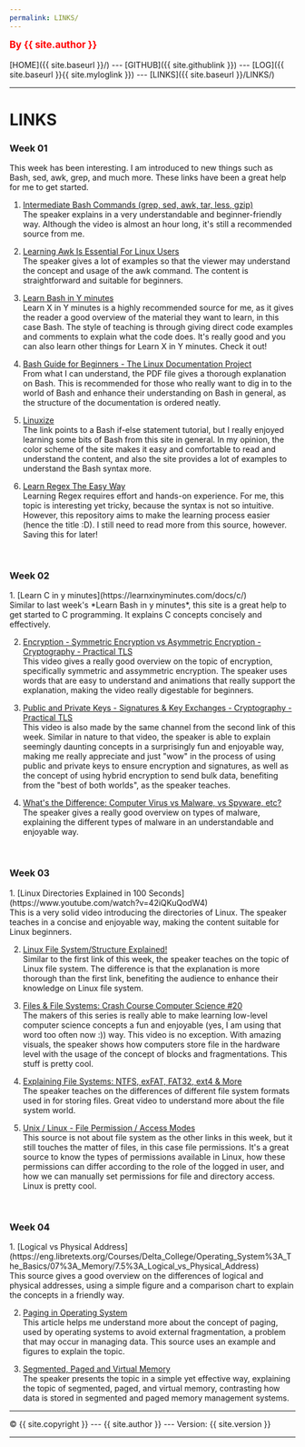 ```yaml
---
permalink: LINKS/
---
```

<span style="color:red; font-weight:bold; font-size:larger;">By {{ site.author }}</span>
<br><br>
[HOME]({{ site.baseurl }}/) ---
[GITHUB]({{ site.githublink }}) ---
[LOG]({{ site.baseurl }}{{ site.myloglink }}) ---
[LINKS]({{ site.baseurl }}/LINKS/)
<br>
<hr>

# LINKS

<h3>Week 01</h3>
This week has been interesting. I am introduced to new things such as Bash, sed, awk, grep, and much more. These links have been a great help for me to get started.

1. [Intermediate Bash Commands (grep, sed, awk, tar, less, gzip)](https://www.youtube.com/watch?v=yCTnihfbPCo)<br>
The speaker explains in a very understandable and beginner-friendly way. Although the video is almost an hour long, it's still a recommended source from me.


2. [Learning Awk Is Essential For Linux Users](youtube.com/watch?v=9YOZmI-zWok)<br>
The speaker gives a lot of examples so that the viewer may understand the concept and usage of the awk command. The content is straightforward and suitable for beginners.


3. [Learn Bash in Y minutes](https://learnxinyminutes.com/docs/bash/)<br>
Learn X in Y minutes is a highly recommended source for me, as it gives the reader a good overview of the material they want to learn, in this case Bash. The style of teaching is through giving direct code examples and comments to explain what the code does. It's really good and you can also learn other things for Learn X in Y minutes. Check it out!


4. [Bash Guide for Beginners - The Linux Documentation Project](https://tldp.org/LDP/Bash-Beginners-Guide/Bash-Beginners-Guide.pdf)<br>
From what I can understand, the PDF file gives a thorough explanation on Bash. This is recommended for those who really want to dig in to the world of Bash and enhance their understanding on Bash in general, as the structure of the documentation is ordered neatly.

5. [Linuxize](https://linuxize.com/post/bash-if-else-statement/)<br>
The link points to a Bash if-else statement tutorial, but I really enjoyed learning some bits of Bash from this site in general. In my opinion, the color scheme of the site makes it easy and comfortable to read and understand the content, and also the site provides a lot of examples to understand the Bash syntax more.

6. [Learn Regex The Easy Way](https://github.com/ziishaned/learn-regex)<br>
Learning Regex requires effort and hands-on experience. For me, this topic is interesting yet tricky, because the syntax is not so intuitive. However, this repository aims to make the learning process easier (hence the title :D). I still need to read more from this source, however. Saving this for later!

<br>

<h3>Week 02</h3>
1. [Learn C in y minutes](https://learnxinyminutes.com/docs/c/)<br>
Similar to last week's *Learn Bash in y minutes*, this site is a great help to get started to C programming. It explains C concepts concisely and effectively.

2. [Encryption - Symmetric Encryption vs Asymmetric Encryption - Cryptography - Practical TLS](https://www.youtube.com/watch?v=o_g-M7UBqI8)<br>
This video gives a really good overview on the topic of encryption, specifically symmetric and assymmetric encryption. The speaker uses words that are easy to understand and animations that really support the explanation, making the video really digestable for beginners.

3. [Public and Private Keys - Signatures & Key Exchanges - Cryptography - Practical TLS](https://www.youtube.com/watch?v=_zyKvPvh808)<br>
This video is also made by the same channel from the second link of this week. Similar in nature to that video, the speaker is able to explain seemingly daunting concepts in a surprisingly fun and enjoyable way, making me really appreciate and just "wow" in the process of using public and private keys to ensure encryption and signatures, as well as the concept of using hybrid encryption to send bulk data, benefiting from the "best of both worlds", as the speaker teaches.

4. [What's the Difference: Computer Virus vs Malware, vs Spyware, etc?](https://www.youtube.com/watch?v=HvMQKffEAbk)<br>
The speaker gives a really good overview on types of malware, explaining the different types of malware in an understandable and enjoyable way.

<br>
 
<h3>Week 03</h3>
1. [Linux Directories Explained in 100 Seconds](https://www.youtube.com/watch?v=42iQKuQodW4)<br>
This is a very solid video introducing the directories of Linux. The speaker teaches in a concise and enjoyable way, making the content suitable for Linux beginners.

2. [Linux File System/Structure Explained!](https://www.youtube.com/watch?v=HbgzrKJvDRw)<br>
Similar to the first link of this week, the speaker teaches on the topic of Linux file system. The difference is that the explanation is more thorough than the first link, benefiting the audience to enhance their knowledge on Linux file system.

3. [Files & File Systems: Crash Course Computer Science #20](https://www.youtube.com/watch?v=KN8YgJnShPM)<br>
The makers of this series is really able to make learning low-level computer science concepts a fun and enjoyable (yes, I am using that word too often now :)) way. This video is no exception. With amazing visuals, the speaker shows how computers store file in the hardware level with the usage of the concept of blocks and fragmentations. This stuff is pretty cool.

4. [Explaining File Systems: NTFS, exFAT, FAT32, ext4 & More](https://www.youtube.com/watch?v=_h30HBYxtws)<br>
The speaker teaches on the differences of different file system formats used in for storing files. Great video to understand more about the file system world.

5. [Unix / Linux - File Permission / Access Modes](https://www.tutorialspoint.com/unix/unix-file-permission.htm)<br>
This source is not about file system as the other links in this week, but it still touches the matter of files, in this case file permissions. It's a great source to know the types of permissions available in Linux, how these permissions can differ according to the role of the logged in user, and how we can manually set permissions for file and directory access. Linux is pretty cool.

<br>

<h3>Week 04</h3>
1. [Logical vs Physical Address](https://eng.libretexts.org/Courses/Delta_College/Operating_System%3A_The_Basics/07%3A_Memory/7.5%3A_Logical_vs_Physical_Address)<br>
This source gives a good overview on the differences of logical and physical addresses, using a simple figure and a comparison chart to explain the concepts in a friendly way.

2. [Paging in Operating System](https://www.geeksforgeeks.org/paging-in-operating-system/)<br>
This article helps me understand more about the concept of paging, used by operating systems to avoid external fragmentation, a problem that may occur in managing data. This source uses an example and figures to explain the topic.

3. [Segmented, Paged and Virtual Memory](https://www.youtube.com/watch?v=p9yZNLeOj4s)<br>
The speaker presents the topic in a simple yet effective way, explaining the topic of segmented, paged, and virtual memory, contrasting how data is stored in segmented and paged memory management systems.


<hr>
&copy; {{ site.copyright }} --- {{ site.author }} --- Version: {{ site.version }}
<hr>
<br>
